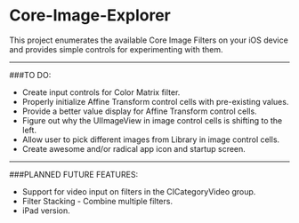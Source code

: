 Core-Image-Explorer
===================

This project enumerates the available Core Image Filters on your iOS device and provides 
simple controls for experimenting with them.

------------------------------------------------------------------------------------------

###TO DO:
* Create input controls for Color Matrix filter.
* Properly initialize Affine Transform control cells with pre-existing values.
* Provide a better value display for Affine Transform control cells.
* Figure out why the UIImageView in image control cells is shifting to the left.
* Allow user to pick different images from Library in image control cells.
* Create awesome and/or radical app icon and startup screen.

------------------------------------------------------------------------------------------

###PLANNED FUTURE FEATURES:
* Support for video input on filters in the CICategoryVideo group.
* Filter Stacking - Combine multiple filters.
* iPad version.